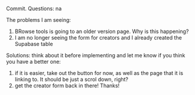 Commit.
Questions:
na

The problems I am seeing:
1) BRowse tools is going to an older version page. Why is this happening?
2) I am no longer seeing the form for creators and I already created the Supabase table


Solutions: think about it before implementing and let me know if you think you have a better one:
1) if it is easier, take out the button for now, as well as the page that it is linking to. It should be just a scrol down, right? 
2) get the creator form back in there! Thanks!